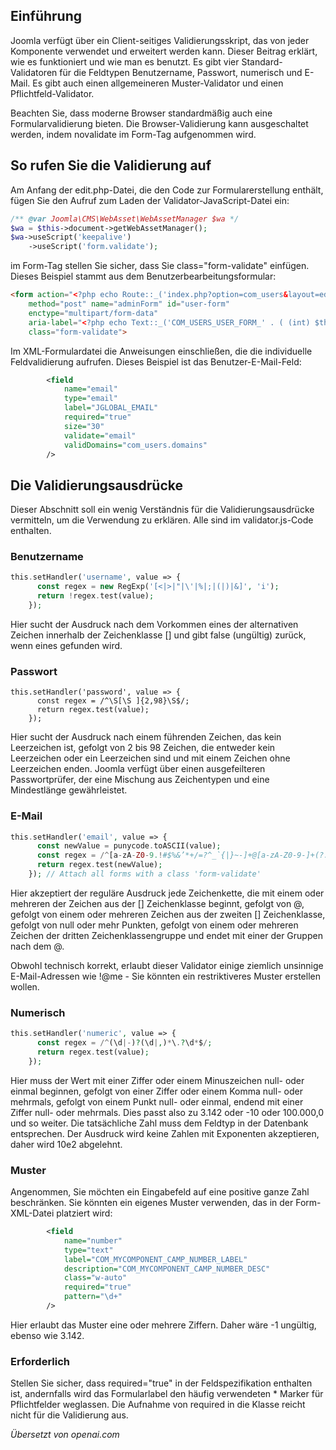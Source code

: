 <!-- Filename: J4.x:Joomla_4_Tips_and_Tricks:_Form_Validation_Basics / Display title: Formularvalidierung -->

## Einführung

Joomla verfügt über ein Client-seitiges Validierungsskript, das von jeder Komponente verwendet und erweitert werden kann. Dieser Beitrag erklärt, wie es funktioniert und wie man es benutzt. Es gibt vier Standard-Validatoren für die Feldtypen Benutzername, Passwort, numerisch und E-Mail. Es gibt auch einen allgemeineren Muster-Validator und einen Pflichtfeld-Validator.

Beachten Sie, dass moderne Browser standardmäßig auch eine Formularvalidierung bieten. Die Browser-Validierung kann ausgeschaltet werden, indem novalidate im Form-Tag aufgenommen wird.

## So rufen Sie die Validierung auf

Am Anfang der edit.php-Datei, die den Code zur Formularerstellung enthält, fügen Sie den Aufruf zum Laden der Validator-JavaScript-Datei ein:

```php
/** @var Joomla\CMS\WebAsset\WebAssetManager $wa */
$wa = $this->document->getWebAssetManager();
$wa->useScript('keepalive')
    ->useScript('form.validate');
```

im Form-Tag stellen Sie sicher, dass Sie class="form-validate" einfügen. Dieses Beispiel stammt aus dem Benutzerbearbeitungsformular:

```html
<form action="<?php echo Route::_('index.php?option=com_users&layout=edit&id=' . (int) $this->item->id); ?>"
    method="post" name="adminForm" id="user-form"
    enctype="multipart/form-data"
    aria-label="<?php echo Text::_('COM_USERS_USER_FORM_' . ( (int) $this->item->id === 0 ? 'NEW' : 'EDIT'), true); ?>"
    class="form-validate">
```

Im XML-Formulardatei die Anweisungen einschließen, die die individuelle Feldvalidierung aufrufen. Dieses Beispiel ist das Benutzer-E-Mail-Feld:

```xml
        <field
            name="email"
            type="email"
            label="JGLOBAL_EMAIL"
            required="true"
            size="30"
            validate="email"
            validDomains="com_users.domains"
        />
```

## Die Validierungsausdrücke

Dieser Abschnitt soll ein wenig Verständnis für die Validierungsausdrücke vermitteln, um die Verwendung zu erklären. Alle sind im validator.js-Code enthalten.

### Benutzername

```php
this.setHandler('username', value => {
      const regex = new RegExp('[<|>|"|\'|%|;|(|)|&]', 'i');
      return !regex.test(value);
    });
```

Hier sucht der Ausdruck nach dem Vorkommen eines der alternativen Zeichen innerhalb der Zeichenklasse [] und gibt false (ungültig) zurück, wenn eines gefunden wird.

### Passwort

```pnp
this.setHandler('password', value => {
      const regex = /^\S[\S ]{2,98}\S$/;
      return regex.test(value);
    });
```

Hier sucht der Ausdruck nach einem führenden Zeichen, das kein Leerzeichen ist, gefolgt von 2 bis 98 Zeichen, die entweder kein Leerzeichen oder ein Leerzeichen sind und mit einem Zeichen ohne Leerzeichen enden. Joomla verfügt über einen ausgefeilteren Passwortprüfer, der eine Mischung aus Zeichentypen und eine Mindestlänge gewährleistet.

### E-Mail

```php
this.setHandler('email', value => {
      const newValue = punycode.toASCII(value);
      const regex = /^[a-zA-Z0-9.!#$%&’*+/=?^_`{|}~-]+@[a-zA-Z0-9-]+(?:\.[a-zA-Z0-9-]+)*$/;
      return regex.test(newValue);
    }); // Attach all forms with a class 'form-validate'
```

Hier akzeptiert der reguläre Ausdruck jede Zeichenkette, die mit einem oder mehreren der Zeichen aus der [] Zeichenklasse beginnt, gefolgt von @, gefolgt von einem oder mehreren Zeichen aus der zweiten [] Zeichenklasse, gefolgt von null oder mehr Punkten, gefolgt von einem oder mehreren Zeichen der dritten Zeichenklassengruppe und endet mit einer der Gruppen nach dem @.

Obwohl technisch korrekt, erlaubt dieser Validator einige ziemlich unsinnige E-Mail-Adressen wie !@me - Sie könnten ein restriktiveres Muster erstellen wollen.

### Numerisch

```php
this.setHandler('numeric', value => {
      const regex = /^(\d|-)?(\d|,)*\.?\d*$/;
      return regex.test(value);
    });
```

Hier muss der Wert mit einer Ziffer oder einem Minuszeichen null- oder einmal beginnen, gefolgt von einer Ziffer oder einem Komma null- oder mehrmals, gefolgt von einem Punkt null- oder einmal, endend mit einer Ziffer null- oder mehrmals. Dies passt also zu 3.142 oder -10 oder 100.000,0 und so weiter. Die tatsächliche Zahl muss dem Feldtyp in der Datenbank entsprechen. Der Ausdruck wird keine Zahlen mit Exponenten akzeptieren, daher wird 10e2 abgelehnt.

### Muster

Angenommen, Sie möchten ein Eingabefeld auf eine positive ganze Zahl beschränken. Sie könnten ein eigenes Muster verwenden, das in der Form-XML-Datei platziert wird:

```xml
        <field
            name="number"
            type="text"
            label="COM_MYCOMPONENT_CAMP_NUMBER_LABEL"
            description="COM_MYCOMPONENT_CAMP_NUMBER_DESC"
            class="w-auto"
            required="true"
            pattern="\d+"
        />
```

Hier erlaubt das Muster eine oder mehrere Ziffern. Daher wäre -1 ungültig, ebenso wie 3.142.

### Erforderlich

Stellen Sie sicher, dass required="true" in der Feldspezifikation enthalten ist, andernfalls wird das Formularlabel den häufig verwendeten * Marker für Pflichtfelder weglassen. Die Aufnahme von required in die Klasse reicht nicht für die Validierung aus.

*Übersetzt von openai.com*

